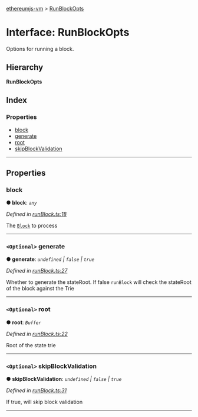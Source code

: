 [ethereumjs-vm](../README.md) > [RunBlockOpts](../interfaces/runblockopts.md)

# Interface: RunBlockOpts

Options for running a block.

## Hierarchy

**RunBlockOpts**

## Index

### Properties

* [block](runblockopts.md#block)
* [generate](runblockopts.md#generate)
* [root](runblockopts.md#root)
* [skipBlockValidation](runblockopts.md#skipblockvalidation)

---

## Properties

<a id="block"></a>

###  block

**● block**: *`any`*

*Defined in [runBlock.ts:18](https://github.com/ethereumjs/ethereumjs-vm/blob/06d36f3/lib/runBlock.ts#L18)*

The [`Block`](https://github.com/ethereumjs/ethereumjs-block) to process

___
<a id="generate"></a>

### `<Optional>` generate

**● generate**: *`undefined` \| `false` \| `true`*

*Defined in [runBlock.ts:27](https://github.com/ethereumjs/ethereumjs-vm/blob/06d36f3/lib/runBlock.ts#L27)*

Whether to generate the stateRoot. If false `runBlock` will check the stateRoot of the block against the Trie

___
<a id="root"></a>

### `<Optional>` root

**● root**: *`Buffer`*

*Defined in [runBlock.ts:22](https://github.com/ethereumjs/ethereumjs-vm/blob/06d36f3/lib/runBlock.ts#L22)*

Root of the state trie

___
<a id="skipblockvalidation"></a>

### `<Optional>` skipBlockValidation

**● skipBlockValidation**: *`undefined` \| `false` \| `true`*

*Defined in [runBlock.ts:31](https://github.com/ethereumjs/ethereumjs-vm/blob/06d36f3/lib/runBlock.ts#L31)*

If true, will skip block validation

___

